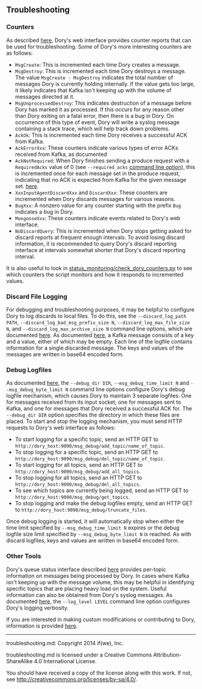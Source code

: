 ## Troubleshooting

### Counters

As described [here](status_monitoring.md#counter-reporting), Dory's web
interface provides counter reports that can be used for troubleshooting.  Some
of Dory's more interesting counters are as follows:

* `MsgCreate`: This is incremented each time Dory creates a message.
* `MsgDestroy`: This is incremented each time Dory destroys a message.  The
value `MsgCreate - MsgDestroy` indicates the total number of messages Dory is
currently holding internally.  If the value gets too large, it likely indicates
that Kafka isn't keeping up with the volume of messages directed at it.
* `MsgUnprocessedDestroy`: This indicates destruction of a message before Dory
has marked it as processed.  If this occurs for any reason other than Dory
exiting on a fatal error, then there is a bug in Dory.  On occurrence of this
type of event, Dory will write a syslog message containing a stack trace,
which will help track down problems.
* `AckOk`: This is incremented each time Dory receives a successful ACK from
Kafka.
* `AckErrorXxx`: These counters indicate various types of error ACKs received
from Kafka, as documented
* `AckNotRequired`: When Dory finishes sending a produce request with a
`RequiredAcks` value of 0 (see `--required_acks`
[command line option](detailed_config.md#command-line-arguments)), this is
incremented once for each message set in the produce request, indicating that
no ACK is expected from Kafka for the given message set.
[here](https://cwiki.apache.org/confluence/display/KAFKA/A+Guide+To+The+Kafka+Protocol#AGuideToTheKafkaProtocol-ErrorCodes).
* `XxxInputAgentDiscardXxx` and `DiscardXxx`: These counters are incremented
when Dory discards messages for various reasons.
* `BugXxx`: A nonzero value for any counter starting with the prefix `Bug`
indicates a bug in Dory.
* `MongooseXxx`: These counters indicate events related to Dory's web
interface.
* `NoDiscardQuery`: This is incremented when Dory stops getting asked for
discard reports at frequent enough intervals.  To avoid losing discard
information, it is recommended to query Dory's discard reporting interface at
intervals somewhat shorter that Dory's discard reporting interval.

It is also useful to look in
[status_monitoring/check_dory_counters.py](../status_monitoring/check_dory_counters.py)
to see which counters the script monitors and how it responds to incremented
values.

### Discard File Logging

For debugging and troubleshooting purposes, it may be helpful to configure
Dory to log discards to local files.  To do this, see the
`--discard_log_path PATH`, `--discard_log_bad_msg_prefix_size N`,
`--discard_log_max_file_size N`, and `--discard_log_max_archive_size N` command
line options, which are documented
[here](detailed_config.md#command-line-arguments).
As documented
[here](https://cwiki.apache.org/confluence/display/KAFKA/A+Guide+To+The+Kafka+Protocol#AGuideToTheKafkaProtocol-Messagesets),
a Kafka message consists of a key and a value, either of which may be empty.
Each line of the logfile contains information for a single discarded message.
The keys and values of the messages are written in base64 encoded form.

### Debug Logfiles

As documented [here](detailed_config.md#command-line-arguments), the
`--debug_dir DIR`, `--msg_debug_time_limit N` and `--msg_debug_byte_limit N`
command line options configure Dory's debug logfile mechanism, which causes
Dory to maintain 3 separate logfiles: One for messages received from its input
socket, one for messages sent to Kafka, and one for messages that Dory
received a successful ACK for.  The `--debug_dir DIR` option specifies the
directory in which these files are placed.  To start and stop the logging
mechanism, you must send HTTP requests to Dory's web interface as follows:

* To start logging for a specific topic, send an HTTP GET to
`http://dory_host:9090/msg_debug/add_topic/name_of_topic`.
* To stop logging for a specific topic, send an HTTP GET to
`http://dory_host:9090/msg_debug/del_topic/name_of_topic`.
* To start logging for all topics, send an HTTP GET to
`http://dory_host:9090/msg_debug/add_all_topics`.
* To stop logging for all topics, send an HTTP GET to
`http://dory_host:9090/msg_debug/del_all_topics`.
* To see which topics are currently being logged, send an HTTP GET to
`http://dory_host:9090/msg_debug/get_topics`.
* To stop logging and make the debug logfiles empty, send an HTTP GET to
`http://dory_host:9090/msg_debug/truncate_files`.

Once debug logging is started, it will automatically stop when either the
time limit specified by `--msg_debug_time_limit N` expires or the debug logfile
size limit specified by `--msg_debug_byte_limit N` is reached.  As with discard
logfiles, keys and values are written in base64 encoded form.

### Other Tools

Dory's queue status interface described
[here](status_monitoring.md#queued-message-information)
provides per-topic information on messages being processed by Dory.  In cases
where Kafka isn't keeping up with the message volume, this may be helpful in
identifying specific topics that are placing heavy load on the system.  Useful
information can also be obtained from Dory's syslog messages.  As documented
[here](detailed_config.md#command-line-arguments), the `--log_level LEVEL`
command line option configures Dory's logging verbosity.

If you are interested in making custom modifications or contributing to Dory,
information is provided [here](../README.md#modifying-dorys-implementation).

-----

troubleshooting.md: Copyright 2014 if(we), Inc.

troubleshooting.md is licensed under a Creative Commons Attribution-ShareAlike
4.0 International License.

You should have received a copy of the license along with this work. If not,
see <http://creativecommons.org/licenses/by-sa/4.0/>.
